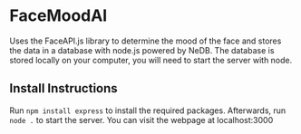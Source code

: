 # FaceMoodAI
Uses the FaceAPI.js library to determine the mood of the face and stores the data in a database with node.js powered by NeDB. The database is stored locally on your computer, you will need to start the server with node.

## Install Instructions
Run `npm install express` to install the required packages.
Afterwards, run `node .` to start the server. You can visit the webpage at localhost:3000